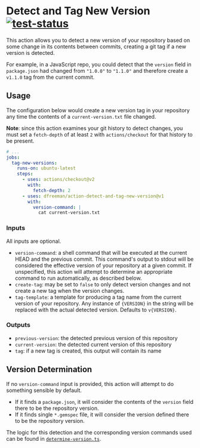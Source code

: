 # Detect and Tag New Version [![test-status](https://github.com/dfreeman/action-detect-and-tag-new-version/workflows/CI/badge.svg)](https://github.com/dfreeman/action-detect-and-tag-new-version/actions?query=workflow%3ACI)

This action allows you to detect a new version of your repository based on some change in its contents between commits, creating a git tag if a new version is detected.

For example, in a JavaScript repo, you could detect that the `version` field in `package.json` had changed from `"1.0.0"` to `"1.1.0"` and therefore create a `v1.1.0` tag from the current commit.

## Usage

The configuration below would create a new version tag in your repository any time the contents of a `current-version.txt` file changed.

**Note**: since this action examines your git history to detect changes, you must set a `fetch-depth` of at least `2` with `actions/checkout` for that history to be present.

```yml
# ...
jobs:
  tag-new-versions:
    runs-on: ubuntu-latest
    steps:
      - uses: actions/checkout@v2
        with:
          fetch-depth: 2
      - uses: dfreeman/action-detect-and-tag-new-version@v1
        with:
          version-command: |
            cat current-version.txt
```

### Inputs

All inputs are optional.

 - `version-command`: a shell command that will be executed at the current HEAD and the previous commit. This command's
   output to stdout will be considered the effective version of your repository at a given commit. If unspecified,
   this action will attempt to determine an appropriate command to run automatically, as described below.
 - `create-tag`: may be set to `false` to only detect version changes and not create a new tag when the version changes.
 - `tag-template`: a template for producing a tag name from the current version of your repository. Any instance of
   `{VERSION}` in the string will be replaced with the actual detected version. Defaults to `v{VERSION}`.

### Outputs

 - `previous-version`: the detected previous version of this repository
 - `current-version`: the detected current version of this repository
 - `tag`: if a new tag is created, this output will contain its name

## Version Determination

If no `version-command` input is provided, this action will attempt to do something sensible by default.
 - If it finds a `package.json`, it will consider the contents of the `version` field there to be the repository version.
 - If it finds single `*.gemspec` file, it will consider the version defined there to be the repository version.

The logic for this detection and the corresponding version commands used can be found in [`determine-version.ts`](src/determine-version.ts).
